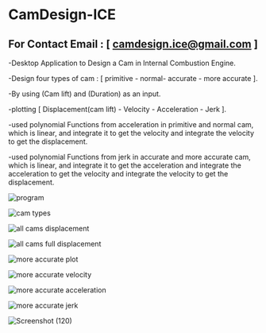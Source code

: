 # CamDesign-ICE
## For Contact Email : [ camdesign.ice@gmail.com ]  ##

-Desktop Application to Design a Cam in Internal Combustion Engine.

-Design four types of cam : [ primitive - normal- accurate - more accurate ].

-By using (Cam lift) and (Duration) as an input.

-plotting [ Displacement(cam lift) - Velocity - Acceleration - Jerk ].

-used polynomial Functions from acceleration in primitive and normal cam, which is linear, and integrate it to get the velocity and integrate the velocity to get the displacement.

-used polynomial Functions from jerk in accurate and more accurate cam, which is linear, and integrate it to get the acceleration and integrate the acceleration to get the velocity and integrate the velocity to get the displacement.






![program](https://user-images.githubusercontent.com/63556843/178301458-00672339-b147-4504-9ffd-e0f7e5eae809.png)





![cam types](https://user-images.githubusercontent.com/63556843/178301048-edc4c37c-eea6-4251-bbd9-6f2ae1ab5f0f.png)


![all cams displacement](https://user-images.githubusercontent.com/63556843/178301200-b0d8cac8-eb01-4591-b2d4-b98433a86499.png)



![all cams full displacement](https://user-images.githubusercontent.com/63556843/178301143-b25819f9-0ce7-4151-886e-3e79c250c09b.png)



![more accurate plot](https://user-images.githubusercontent.com/63556843/178300683-05e3298b-709b-4ad2-9194-502de908184f.png)



![more accurate velocity](https://user-images.githubusercontent.com/63556843/178300731-c798ced3-4bfe-4247-936d-eb11b5b22d31.png)



![more accurate acceleration](https://user-images.githubusercontent.com/63556843/178300767-b560e804-3b95-4d56-aecc-5542b92deaa4.png)



![more accurate jerk](https://user-images.githubusercontent.com/63556843/178300785-46a98c2f-56b6-40b7-90ec-73b5c07dacbb.png)



![Screenshot (120)](https://user-images.githubusercontent.com/63556843/178311571-2c6c5839-b458-4e0b-a428-b9ae250ba996.png)

